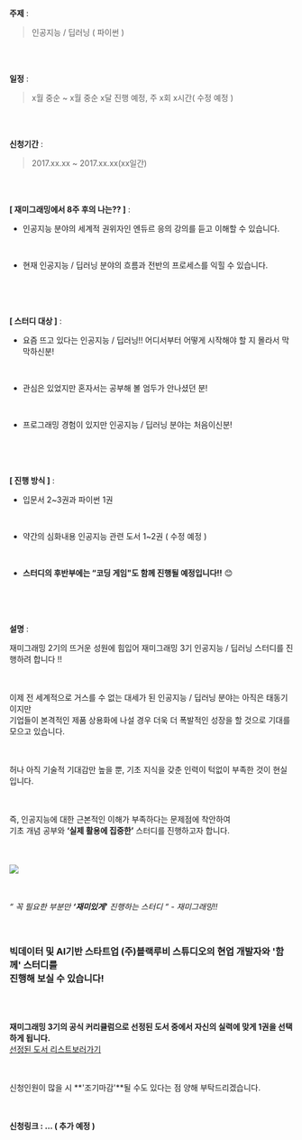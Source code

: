 **주제** : 

>인공지능 / 딥러닝 ( 파이썬 )

<br>
<br>

**일정** : 

>x월 중순 ~ x월 중순 x달 진행 예정, 주 x회 x시간( 수정 예정 )

<br>
<br>

**신청기간** : 

>2017.xx.xx ~ 2017.xx.xx(xx일간)

<br>
<br>

**[ 재미그래밍에서 8주 후의 나는?? ]** :

- 인공지능 분야의 세계적 권위자인 엔듀르 응의 강의를 듣고 이해할 수 있습니다.
<br>


- 현재 인공지능 / 딥러닝 분야의 흐름과 전반의 프로세스를 익힐 수 있습니다.
<br>
<br>
<br>


**[ 스터디 대상 ]** :

- 요즘 뜨고 있다는 인공지능 / 딥러닝!! 
  어디서부터 어떻게 시작해야 할 지 몰라서 막막하신분!
<br>

- 관심은 있었지만 혼자서는 공부해 볼 엄두가 안나셨던 분!
<br>

- 프로그래밍 경험이 있지만 인공지능 / 딥러닝 분야는 처음이신분!
<br>
<br>
<br>

**[ 진행 방식 ]** :   

- 입문서 2~3권과 파이썬 1권 
<br>

- 약간의 심화내용 인공지능 관련 도서 1~2권 ( 수정 예정 ) 
<br>

- **스터디의 후반부에는 “코딩 게임"도 함께 진행될 예정입니다!!** 😊

<br>
<br>
<br>

**설명** : 

재미그래밍 2기의 뜨거운 성원에 힘입어 재미그래밍 3기 인공지능 / 딥러닝 스터디를 진행하려 합니다 !! 
<br>
<br>
<br>

이제 전 세계적으로 거스를 수 없는 대세가 된 인공지능 / 딥러닝 분야는 아직은 태동기이지만<br>
기업들이 본격적인 제품 상용화에 나설 경우 더욱 더 폭발적인 성장을 할 것으로 기대를 모으고 있습니다.
<br>
<br>
<br>

허나 아직 기술적 기대감만 높을 뿐, 기초 지식을 갖춘 인력이 턱없이 부족한 것이 현실입니다.<br>
<br>
<br>

즉, 인공지능에 대한 근본적인 이해가 부족하다는 문제점에 착안하여<br> 
기초 개념 공부와 **‘실제 활용에 집중한’** 스터디를 진행하고자 합니다.
<br>
<br>
<br>
<br>
![](https://fungramming.github.io/class-3/assets/Python_class.jpeg)
<br>
<br>
<br>

*“ 꼭 필요한 부분만 **‘재미있게'** 진행하는 스터디 “ - 재미그래밍!!* 
<br>
<br>
<br>
### 빅데이터 및 AI기반 스타트업 (주)**블랙루비 스튜디오**의 현업 개발자와 **'함께'** 스터디를<br> 진행해 보실 수 있습니다!
<br>
<br>



**재미그래밍 3기의 공식 커리큘럼으로 선정된 도서 중에서 자신의 실력에 맞게 1권을 선택하게 됩니다.**<br>[선정된 도서 리스트보러가기](URL링크)
<br>
<br>
<br>
	 
신청인원이 많을 시 **'조기마감'**될 수도 있다는 점 양해 부탁드리겠습니다.
<br>
<br>
<br>


**신청링크 : … ( 추가 예정 )**
